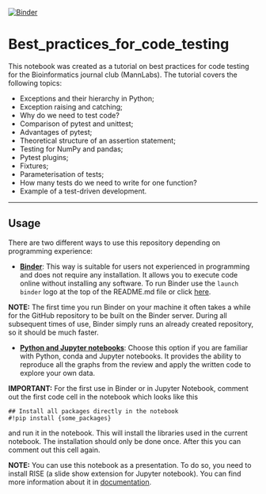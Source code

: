 [![Binder](https://mybinder.org/badge_logo.svg)](https://mybinder.org/v2/gh/EugeniaVoytik/Best_practices_for_code_testing.git/HEAD?labpath=Software_testing.ipynb)

# Best_practices_for_code_testing

This notebook was created as a tutorial on best practices for code testing for the Bioinformatics journal club (MannLabs).
The tutorial covers the following topics:
- Exceptions and their hierarchy in Python;
- Exception raising and catching;
- Why do we need to test code?
- Comparison of pytest and unittest;
- Advantages of pytest;
- Theoretical structure of an assertion statement;
- Testing for NumPy and pandas;
- Pytest plugins;
- Fixtures;
- Parameterisation of tests;
- How many tests do we need to write for one function?
- Example of a test-driven development.

---
## Usage

There are two different ways to use this repository depending on programming experience:

* [**Binder**](#binder): This way is suitable for users not experienced in programming and does not require any installation. It allows you to execute code online without installing any software. To run Binder use the `launch binder` logo at the top of the README.md file or click [here](https://mybinder.org/v2/gh/EugeniaVoytik/Best_practices_for_code_testing.git/HEAD?labpath=Software_testing.ipynb).

**NOTE:** The first time you run Binder on your machine it often takes a while for the GitHub repository to be built on the Binder server. During all subsequent times of use, Binder simply runs an already created repository, so it should be much faster.

* [**Python and Jupyter notebooks**](#python-and-jupyter-notebooks): Choose this option if you are familiar with Python, conda and Jupyter notebooks. It provides the ability to reproduce all the graphs from the review and apply the written code to explore your own data.

**IMPORTANT:** For the first use in Binder or in Jupyter Notebook, comment out the first code cell in the notebook which looks like this

```
## Install all packages directly in the notebook  
#!pip install {some_packages}
```

and run it in the notebook. This will install the libraries used in the current notebook. The installation should only be done once. After this you can comment out this cell again.

**NOTE:** You can use this notebook as a presentation. To do so, you need to install RISE (a slide show extension for Jupyter notebook). You can find more information about it in [documentation](https://rise.readthedocs.io/en/stable/installation.html).
